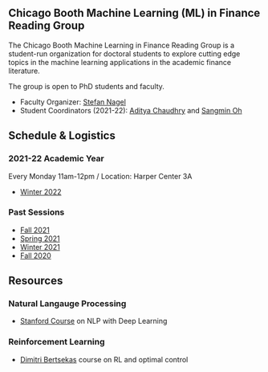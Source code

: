 ## Chicago Booth Machine Learning (ML) in Finance Reading Group

The Chicago Booth Machine Learning in Finance Reading Group is a student-run organization for doctoral students to explore cutting edge topics in the machine learning applications in the academic finance literature.

The group is open to PhD students and faculty.
- Faculty Organizer: [Stefan Nagel](https://voices.uchicago.edu/stefannagel/)
- Student Coordinators (2021-22): [Aditya Chaudhry](https://voices.uchicago.edu/adityachaudhry/) and [Sangmin Oh](https://sangmino.github.io/)

## Schedule & Logistics
### 2021-22 Academic Year
Every Monday 11am-12pm / Location: Harper Center 3A
- [Winter 2022](2022W.md)

### Past Sessions
- [Fall 2021](2021F.md)
- [Spring 2021](2021S.md)
- [Winter 2021](2020W.md)
- [Fall 2020](2020F.md)

## Resources
### Natural Langauge Processing
- [Stanford Course](https://web.stanford.edu/class/cs224n/index.html#schedule) on NLP with Deep Learning
### Reinforcement Learning
- [Dimitri Bertsekas](http://web.mit.edu/dimitrib/www/RLbook.html) course on RL and optimal control
